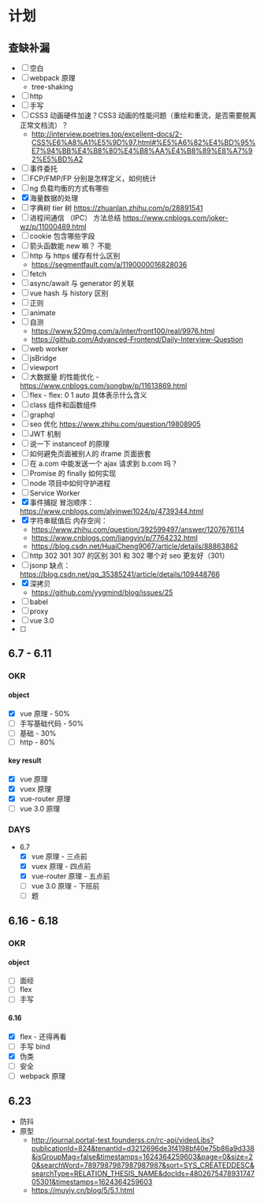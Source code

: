 # 计划

## 查缺补漏

- [ ] 空白
- [ ] webpack 原理
  - tree-shaking
- [ ] http
- [ ] 手写
- [ ] CSS3 动画硬件加速？CSS3 动画的性能问题（重绘和重流，是否需要脱离正常文档流）？
  - http://interview.poetries.top/excellent-docs/2-CSS%E6%A8%A1%E5%9D%97.html#%E5%A6%82%E4%BD%95%E7%94%BB%E4%B8%80%E4%B8%AA%E4%B8%89%E8%A7%92%E5%BD%A2
- [ ] 事件委托
- [ ] FCP/FMP/FP 分别是怎样定义，如何统计
- [ ] ng 负载均衡的方式有哪些
- [x] 海量数据的处理
- [ ] 字典树 tier 树 https://zhuanlan.zhihu.com/p/28891541
- [ ] 进程间通信 （IPC） 方法总结 https://www.cnblogs.com/joker-wz/p/11000489.html
- [ ] cookie 包含哪些字段
- [ ] 箭头函数能 new 嘛？ 不能
- [ ] http 与 https 缓存有什么区别
  - https://segmentfault.com/a/1190000016828036
- [ ] fetch
- [ ] async/await 与 generator 的关联
- [ ] vue hash 与 history 区别
- [ ] 正则
- [ ] animate
- [ ] 自测
  - https://www.520mg.com/a/inter/front100/real/9976.html
  - https://github.com/Advanced-Frontend/Daily-Interview-Question
- [ ] web worker
- [ ] jsBridge
- [ ] viewport
- [ ] 大数据量 的性能优化 - https://www.cnblogs.com/songbw/p/11613869.html
- [ ] flex - flex: 0 1 auto 具体表示什么含义
- [ ] class 组件和函数组件
- [ ] graphql
- [ ] seo 优化 https://www.zhihu.com/question/19808905
- [ ] JWT 机制
- [ ] 说一下 instanceof 的原理
- [ ] 如何避免页面被别人的 iframe 页面嵌套
- [ ] 在 a.com 中能发送一个 ajax 请求到 b.com 吗？
- [ ] Promise 的 finally 如何实现
- [ ] node 项目中如何守护进程
- [ ] Service Worker
- [x] 事件捕捉 冒泡顺序： https://www.cnblogs.com/alvinwei1024/p/4739344.html
- [x] 字符串赋值后 内存空间：
  - https://www.zhihu.com/question/392599497/answer/1207676114
  - https://www.cnblogs.com/liangyin/p/7764232.html
  - https://blog.csdn.net/HuaiCheng9067/article/details/88863862
- [ ] http 302 301 307 的区别 301 和 302 哪个对 seo 更友好（301）
- [ ] jsonp 缺点： https://blog.csdn.net/qq_35385241/article/details/109448766
- [x] 深拷贝
  - https://github.com/yygmind/blog/issues/25
- [ ] babel
- [ ] proxy
- [ ] vue 3.0
- [ ]

## 6.7 - 6.11

### OKR

#### object

- [x] vue 原理 - 50%
- [ ] 手写基础代码 - 50%
- [ ] 基础 - 30%
- [ ] http - 80%

#### key result

- [x] vue 原理
- [x] vuex 原理
- [x] vue-router 原理
- [ ] vue 3.0 原理

### DAYS

- 6.7
  - [x] vue 原理 - 三点前
  - [x] vuex 原理 - 四点前
  - [x] vue-router 原理 - 五点前
  - [ ] vue 3.0 原理 - 下班前
  - [ ] 题

## 6.16 - 6.18

### OKR

#### object

- [ ] 面经
- [ ] flex
- [ ] 手写

#### 6.16

- [x] flex - 还得再看
- [ ] 手写 bind
- [x] 伪类
- [ ] 安全
- [ ] webpack 原理

## 6.23

- 防抖
- 原型
  - http://journal.portal-test.founderss.cn/rc-api/videoLibs?publicationId=824&tenantId=d3212696de3f4198bf40e75b86a9d338&isGroupMag=false&timestamps=1624364259603&page=0&size=20&searchWord=7897987987987987987&sort=SYS_CREATEDDESC&searchType=RELATION_THESIS_NAME&docIds=480267547893174705301&timestamps=1624364259603
  - https://muyiy.cn/blog/5/5.1.html
